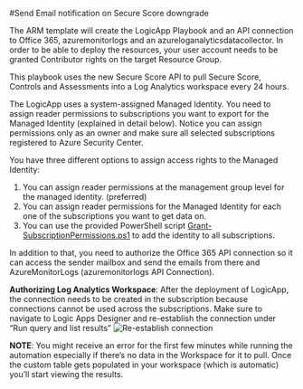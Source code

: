 #Send Email notification on Secure Score downgrade

The ARM template will create the LogicApp Playbook and an API connection to Office 365, azuremonitorlogs and an azureloganalyticsdatacollector. In order to be able to deploy the resources, your user account needs to be granted Contributor rights on the target Resource Group.

This playbook uses the new Secure Score API to pull Secure Score, Controls and Assessments into a Log Analytics workspace every 24 hours.

The LogicApp uses a system-assigned Managed Identity. You need to assign reader permissions to subscriptions you want to export for the Managed Identity (explained in detail below). Notice you can assign permissions only as an owner and make sure all selected subscriptions registered to Azure Security Center. 

You have three different options to assign access rights to the Managed Identity:
1.	You can assign reader permissions at the management group level for the managed identity. (preferred)
2.	You can assign reader permissions for the Managed Identity for each one of the subscriptions you want to get data on.
3.	You can use the provided PowerShell script [Grant-SubscriptionPermissions.ps1](https://github.com/Azure/Azure-Security-Center/blob/master/Secure%20Score/Get-SecureScoreData/Grant-SubscriptionPermissions.ps1) to add the identity to all subscriptions.

In addition to that, you need to authorize the Office 365 API connection so it can access the sender mailbox and send the emails from there and AzureMonitorLogs (azuremonitorlogs API Connection).

**Authorizing Log Analytics Workspace**: After the deployment of LogicApp, the connection needs to be created in the subscription because connections cannot be used across the subscriptions. 
Make sure to navigate to Logic Apps Designer and re-establish the connection under “Run query and list results” ![Re-establish connection](https://raw.githubusercontent.com/Azure/Azure-Security-Center/master/Secure%20Score/Secure%20Score%20Reduction%20Alerts/Screenshot.png)

**NOTE**: You might receive an error for the first few minutes while running the automation especially if there’s no data in the Workspace for it to pull. Once the custom table gets populated in your workspace (which is automatic) you’ll start viewing the results. 
